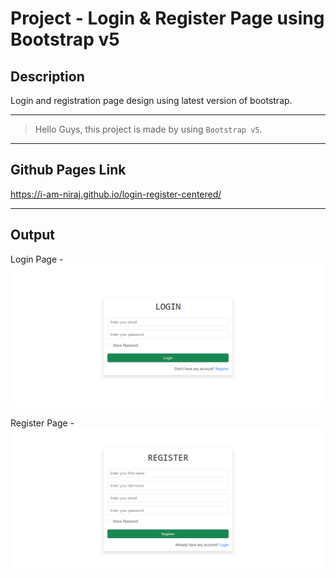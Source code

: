# Project - Login & Register Page using Bootstrap v5

## Description
Login and registration page design using latest version of bootstrap.

---

>Hello Guys, this project is made by using ```Bootstrap v5```. 

---
## Github Pages Link
https://i-am-niraj.github.io/login-register-centered/

---

## Output
      
Login Page -
![Output](assets/Capture1.PNG)

Register Page -
![Output](assets/Capture2.PNG)
